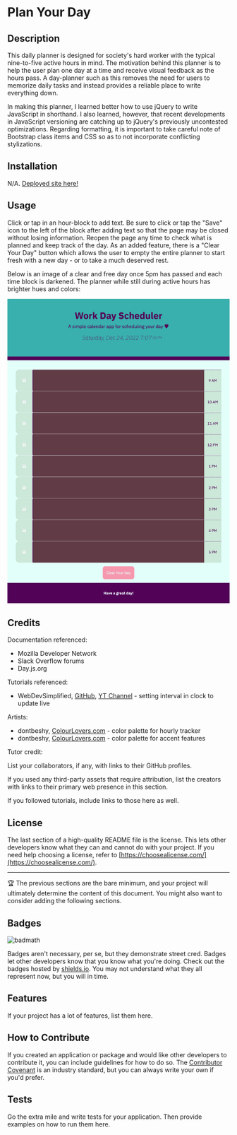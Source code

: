 # Plan Your Day 

## Description 

This daily planner is designed for society's hard worker with the typical nine-to-five active hours in mind. The motivation behind this planner is to help the user plan one day at a time and receive visual feedback as the hours pass. A day-planner such as this removes the need for users to memorize daily tasks and instead provides a reliable place to write everything down.

In making this planner, I learned better how to use jQuery to write JavaScript in shorthand. I also learned, however, that recent developments in JavaScript versioning are catching up to jQuery's previously uncontested optimizations. Regarding formatting, it is important to take careful note of Bootstrap class items and CSS so as to not incorporate conflicting stylizations.


## Installation 

N/A. [Deployed site here!](https://miacias.github.io/plan-your-day/)
 

## Usage 

Click or tap in an hour-block to add text. Be sure to click or tap the "Save" icon to the left of the block after adding text so that the page may be closed without losing information. Reopen the page any time to check what is planned and keep track of the day. As an added feature, there is a "Clear Your Day" button which allows the user to empty the entire planner to start fresh with a new day - or to take a much deserved rest.
 
Below is an image of a clear and free day once 5pm has passed and each time block is darkened. The planner while still during active hours has brighter hues and colors:

![Pale blue planner showing the hours of 9am to 5pm, each hour presented in a dense, mauve-colored row.](/assets/images/screencapture-plan-your-day.png)


## Credits 

Documentation referenced:
- Mozilla Developer Network
- Slack Overflow forums
- Day.js.org

Tutorials referenced:
- WebDevSimplified, [GitHub](https://github.com/WebDevSimplified), [YT Channel](https://www.youtube.com/watch?v=Ki0XXrlKlHY) - setting interval in clock to update live

Artists:
- dontbeshy, [ColourLovers.com](https://www.colourlovers.com/palette/4891231/Lalalala_III) - color palette for hourly tracker
- dontbeshy, [ColourLovers.com](https://www.colourlovers.com/palette/4891232/Lalalala_VI) - color palette for accent features

Tutor credit:
 

List your collaborators, if any, with links to their GitHub profiles. 

 
 

If you used any third-party assets that require attribution, list the creators with links to their primary web presence in this section. 

 
 

If you followed tutorials, include links to those here as well. 

 
 

## License 

 
 

The last section of a high-quality README file is the license. This lets other developers know what they can and cannot do with your project. If you need help choosing a license, refer to [https://choosealicense.com/](https://choosealicense.com/). 

 
 

--- 

 
 

🏆 The previous sections are the bare minimum, and your project will ultimately determine the content of this document. You might also want to consider adding the following sections. 

 
 

## Badges 

 
 

![badmath](https://img.shields.io/github/languages/top/lernantino/badmath) 

 
 

Badges aren't necessary, per se, but they demonstrate street cred. Badges let other developers know that you know what you're doing. Check out the badges hosted by [shields.io](https://shields.io/). You may not understand what they all represent now, but you will in time. 

 
 

## Features 

 
 

If your project has a lot of features, list them here. 

 
 

## How to Contribute 

 
 

If you created an application or package and would like other developers to contribute it, you can include guidelines for how to do so. The [Contributor Covenant](https://www.contributor-covenant.org/) is an industry standard, but you can always write your own if you'd prefer. 

 
 

## Tests 

 
 

Go the extra mile and write tests for your application. Then provide examples on how to run them here. 